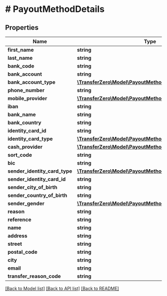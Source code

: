 # # PayoutMethodDetails

## Properties

Name | Type | Description | Notes
------------ | ------------- | ------------- | -------------
**first_name** | **string** |  | 
**last_name** | **string** |  | 
**bank_code** | **string** |  | 
**bank_account** | **string** |  | 
**bank_account_type** | [**\TransferZero\Model\PayoutMethodBankAccountTypeEnum**](PayoutMethodBankAccountTypeEnum.md) |  | [optional] 
**phone_number** | **string** |  | 
**mobile_provider** | [**\TransferZero\Model\PayoutMethodMobileProviderEnum**](PayoutMethodMobileProviderEnum.md) |  | 
**iban** | **string** |  | 
**bank_name** | **string** |  | 
**bank_country** | **string** |  | 
**identity_card_id** | **string** |  | [optional] 
**identity_card_type** | [**\TransferZero\Model\PayoutMethodIdentityCardTypeEnum**](PayoutMethodIdentityCardTypeEnum.md) |  | [optional] 
**cash_provider** | [**\TransferZero\Model\PayoutMethodCashProviderEnum**](PayoutMethodCashProviderEnum.md) |  | [optional] 
**sort_code** | **string** |  | [optional] 
**bic** | **string** |  | [optional] 
**sender_identity_card_type** | [**\TransferZero\Model\PayoutMethodIdentityCardTypeEnum**](PayoutMethodIdentityCardTypeEnum.md) |  | 
**sender_identity_card_id** | **string** |  | 
**sender_city_of_birth** | **string** |  | 
**sender_country_of_birth** | **string** |  | 
**sender_gender** | [**\TransferZero\Model\PayoutMethodGenderEnum**](PayoutMethodGenderEnum.md) |  | 
**reason** | **string** |  | [optional] 
**reference** | **string** |  | [optional] 
**name** | **string** |  | 
**address** | **string** |  | 
**street** | **string** |  | 
**postal_code** | **string** |  | 
**city** | **string** |  | 
**email** | **string** |  | [optional] 
**transfer_reason_code** | **string** |  | [optional] 

[[Back to Model list]](../../README.md#documentation-for-models) [[Back to API list]](../../README.md#documentation-for-api-endpoints) [[Back to README]](../../README.md)


